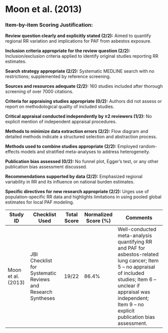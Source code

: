 # Moon et al. (2013)

### Item-by-item Scoring Justification:

**Review question clearly and explicitly stated (2/2):** Aimed to quantify regional RR variation and implications for PAF from asbestos exposure.

**Inclusion criteria appropriate for the review question (2/2):** Inclusion/exclusion criteria applied to identify original studies reporting RR estimates.

**Search strategy appropriate (2/2):** Systematic MEDLINE search with no restrictions; supplemented by reference screening.

**Sources and resources adequate (2/2):** 160 studies included after thorough screening of over 7000 citations.

**Criteria for appraising studies appropriate (0/2):** Authors did not assess or report on methodological quality of included studies.

**Critical appraisal conducted independently by ≥2 reviewers (1/2):** No explicit mention of independent appraisal procedures.

**Methods to minimize data extraction errors (2/2):** Flow diagram and detailed methods indicate a structured selection and abstraction process.

**Methods used to combine studies appropriate (2/2):** Employed random-effects models and stratified meta-analyses to address heterogeneity.

**Publication bias assessed (0/2):** No funnel plot, Egger’s test, or any other publication bias assessment discussed.

**Recommendations supported by data (2/2):** Emphasized regional variability in RR and its influence on national burden estimates.

**Specific directives for new research appropriate (2/2):** Urges use of population-specific RR data and highlights limitations in using pooled global estimates for local PAF modeling.

| Study ID | Checklist Used | Total Score | Normalized Score (%) | Comments |
| --- | --- | --- | --- | --- |
| Moon et al. (2013) | JBI Checklist for Systematic Reviews and Research Syntheses | 19/22 | 86.4% | Well-conducted meta-analysis quantifying RR and PAF for asbestos-related lung cancer; Item 5 – no appraisal of included studies; Item 6 – unclear if appraisal was independent; Item 9 – no explicit publication bias assessment. |
